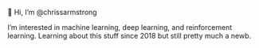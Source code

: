 👋 Hi, I’m @chrissarmstrong

I’m interested in machine learning, deep learning, and reinforcement learning. Learning about this stuff since 2018 but still pretty much a newb.
